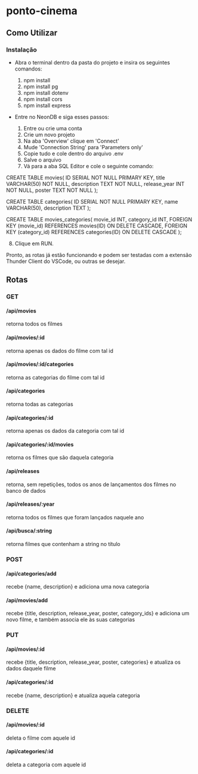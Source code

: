 # ponto-cinema

## Como Utilizar

### Instalação

- Abra o terminal dentro da pasta do projeto e insira os seguintes comandos:
    1. npm install
    2. npm install pg
    3. npm install dotenv
    4. npm install cors
    5. npm install express

- Entre no NeonDB e siga esses passos:
  1. Entre ou crie uma conta
  2. Crie um novo projeto
  3. Na aba 'Overview' clique em 'Connect'
  4. Mude 'Connection String' para 'Parameters only'
  5. Copie tudo e cole dentro do arquivo .env
  6. Salve o arquivo
  7. Vá para a aba SQL Editor e cole o seguinte comando:

CREATE TABLE movies(
  ID SERIAL NOT NULL PRIMARY KEY,
  title VARCHAR(50) NOT NULL,
  description TEXT NOT NULL,
  release_year INT NOT NULL,
  poster TEXT NOT NULL
);

CREATE TABLE categories(
  ID SERIAL NOT NULL PRIMARY KEY,
  name VARCHAR(50),
  description TEXT
);

CREATE TABLE movies_categories(
  movie_id INT,
  category_id INT,
  FOREIGN KEY (movie_id) REFERENCES movies(ID) ON DELETE CASCADE,
  FOREIGN KEY (category_id) REFERENCES categories(ID) ON DELETE CASCADE 
);

  8. Clique em RUN.

Pronto, as rotas já estão funcionando e podem ser testadas com a extensão Thunder Client do VSCode, ou outras se desejar.

## Rotas

### GET

#### /api/movies
retorna todos os filmes

#### /api/movies/:id
retorna apenas os dados do filme com tal id

#### /api/movies/:id/categories
retorna as categorias do filme com tal id

#### /api/categories
retorna todas as categorias

#### /api/categories/:id
retorna apenas os dados da categoria com tal id

#### /api/categories/:id/movies
retorna os filmes que são daquela categoria

#### /api/releases
retorna, sem repetições, todos os anos de lançamentos dos filmes no banco de dados

#### /api/releases/:year
retorna todos os filmes que foram lançados naquele ano

#### /api/busca/:string
retorna filmes que contenham a string no título

### POST

#### /api/categories/add
recebe {name, description} e adiciona uma nova categoria

#### /api/movies/add
recebe {title, description, release_year, poster, category_ids} e adiciona um novo filme, e também associa ele às suas categorias

### PUT

#### /api/movies/:id
recebe {title, description, release_year, poster, categories} e atualiza os dados daquele filme

#### /api/categories/:id
recebe {name, description} e atualiza aquela categoria

### DELETE

#### /api/movies/:id
deleta o filme com aquele id

#### /api/categories/:id
deleta a categoria com aquele id
